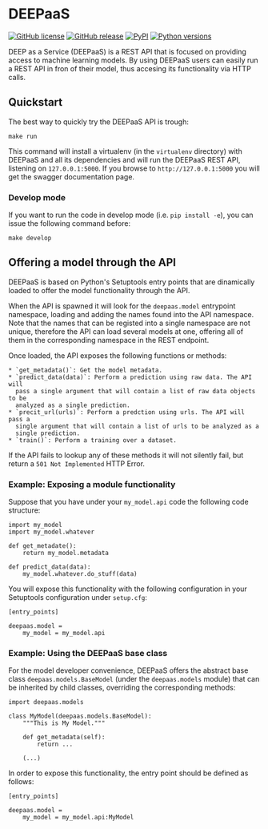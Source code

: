 # DEEPaaS

[![GitHub license](https://img.shields.io/github/license/indigo-dc/DEEPaaS.svg)](https://github.com/indigo-dc/DEEPaaS/blob/master/LICENSE)
[![GitHub release](https://img.shields.io/github/release/indigo-dc/DEEPaaS.svg)](https://github.com/indigo-dc/DEEPaaS/releases)
[![PyPI](https://img.shields.io/pypi/v/deepaas.svg)](https://pypi.python.org/pypi/deepaas)
[![Python versions](https://img.shields.io/pypi/pyversions/deepaas.svg)](https://pypi.python.org/pypi/deepaas)

DEEP as a Service (DEEPaaS) is a REST API that is focused on providing access
to machine learning models. By using DEEPaaS users can easily run a REST API
in fron of their model, thus accesing its functionality via HTTP calls.

## Quickstart

The best way to quickly try the DEEPaaS API is trough:

    make run

This command will install a virtualenv (in the `virtualenv` directory) with
DEEPaaS and all its dependencies and will run the DEEPaaS REST API, listening
on `127.0.0.1:5000`. If you browse to `http://127.0.0.1:5000` you will get the
swagger documentation page.

### Develop mode

If you want to run the code in develop mode (i.e. `pip install -e`), you can
issue the following command before:

    make develop

## Offering a model through the API

DEEPaaS is based on Python's Setuptools entry points that are dinamically
loaded to offer the model functionality through the API.

When the API is spawned it will look for the `deepaas.model` entrypoint
namespace, loading and adding the names found into the API namespace. Note that
the names that can be registed into a single namespace are not unique,
therefore the API can load several models at one, offering all of them in the
corresponding namespace in the REST endpoint.

Once loaded, the API exposes the following functions or methods:

    * `get_metadata()`: Get the model metadata.
    * `predict_data(data)`: Perform a prediction using raw data. The API will
      pass a single argument that will contain a list of raw data objects to be
      analyzed as a single prediction.
    * `precit_url(urls)`: Perform a predction using urls. The API will pass a
      single argument that will contain a list of urls to be analyzed as a
      single prediction.
    * `train()`: Perform a training over a dataset.

If the API fails to lookup any of these methods it will not silently fail, but
return a `501 Not Implemented` HTTP Error.

### Example: Exposing a module functionality

Suppose that you have under your `my_model.api` code the following code
structure:

    import my_model
    import my_model.whatever

    def get_metadate():
        return my_model.metadata

    def predict_data(data):
        my_model.whatever.do_stuff(data)

You will expose this functionality with the following configuration in your
Setuptools configuration under `setup.cfg`:

    [entry_points]

    deepaas.model =
        my_model = my_model.api

### Example: Using the DEEPaaS base class

For the model developer convenience, DEEPaaS offers the abstract base class
`deepaas.models.BaseModel` (under the `deepaas.models` module) that can be
inherited by child classes, overriding the corresponding methods:

    import deepaas.models

    class MyModel(deepaas.models.BaseModel):
        """This is My Model."""

        def get_metadata(self):
            return ...

        (...)

In order to expose this functionality, the entry point should be defined as
follows:

    [entry_points]

    deepaas.model =
        my_model = my_model.api:MyModel

